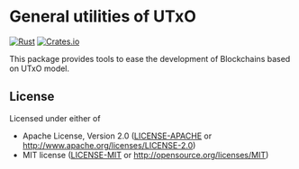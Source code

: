 # General utilities of UTxO

[![Rust](https://github.com/siegfried/utxo/actions/workflows/rust.yml/badge.svg)](https://github.com/siegfried/utxo/actions/workflows/rust.yml)
[![Crates.io](https://img.shields.io/crates/v/utxo)](https://crates.io/crates/utxo)

This package provides tools to ease the development of Blockchains based on UTxO model.

## License

Licensed under either of

 * Apache License, Version 2.0
   ([LICENSE-APACHE](LICENSE-APACHE) or http://www.apache.org/licenses/LICENSE-2.0)
 * MIT license
   ([LICENSE-MIT](LICENSE-MIT) or http://opensource.org/licenses/MIT)
   
